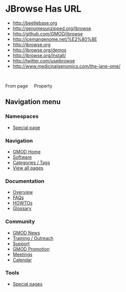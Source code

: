 



<span id="top"></span>




# <span dir="auto">JBrowse Has URL</span>






  

- <a href="http://beetlebase.org" class="external"
  rel="nofollow">http://beetlebase.org</a>
- <a href="http://genomesunzipped.org/jbrowse" class="external"
  rel="nofollow">http://genomesunzipped.org/jbrowse</a>
- <a href="http://github.com/GMOD/jbrowse" class="external"
  rel="nofollow">http://github.com/GMOD/jbrowse</a>
- <a href="http://icemangenome.net/%E2%80%8E" class="external"
  rel="nofollow">http://icemangenome.net/%E2%80%8E</a>
- <a href="http://jbrowse.org" class="external"
  rel="nofollow">http://jbrowse.org</a>
- <a href="http://jbrowse.org/demos" class="external"
  rel="nofollow">http://jbrowse.org/demos</a>
- <a href="http://jbrowse.org/install/" class="external"
  rel="nofollow">http://jbrowse.org/install/</a>
- <a href="http://twitter.com/usejbrowse" class="external"
  rel="nofollow">http://twitter.com/usejbrowse</a>
- <a href="http://www.medicinalgenomics.com/the-jane-ome/"
  class="external"
  rel="nofollow">http://www.medicinalgenomics.com/the-jane-ome/</a>

 

From page     Property








## Navigation menu



### Namespaces

- <span id="ca-nstab-special">[Special
  page](/wiki/Special%3APageProperty/JBrowse%3A%3AHas_URL "This is a special page, you cannot edit the page itself")</span>






### Navigation



- <span id="n-GMOD-Home">[GMOD Home](/wiki/Main_Page)</span>
- <span id="n-Software">[Software](/wiki/GMOD_Components)</span>
- <span id="n-Categories-.2F-Tags">[Categories /
  Tags](/wiki/Categories)</span>
- <span id="n-View-all-pages">[View all
  pages](/wiki/Special:AllPages)</span>




### Documentation



- <span id="n-Overview">[Overview](/wiki/Overview)</span>
- <span id="n-FAQs">[FAQs](/wiki/Category%3AFAQ)</span>
- <span id="n-HOWTOs">[HOWTOs](/wiki/Category%3AHOWTO)</span>
- <span id="n-Glossary">[Glossary](/wiki/Glossary)</span>




### Community



- <span id="n-GMOD-News">[GMOD News](/wiki/GMOD_News)</span>
- <span id="n-Training-.2F-Outreach">[Training /
  Outreach](/wiki/Training_and_Outreach)</span>
- <span id="n-Support">[Support](/wiki/Support)</span>
- <span id="n-GMOD-Promotion">[GMOD
  Promotion](/wiki/GMOD_Promotion)</span>
- <span id="n-Meetings">[Meetings](/wiki/Meetings)</span>
- <span id="n-Calendar">[Calendar](/wiki/Calendar)</span>




### Tools



- <span id="t-specialpages"><a href="/wiki/Special%3ASpecialPages" accesskey="q"
  title="A list of all special pages [q]">Special pages</a></span>








<!-- -->




